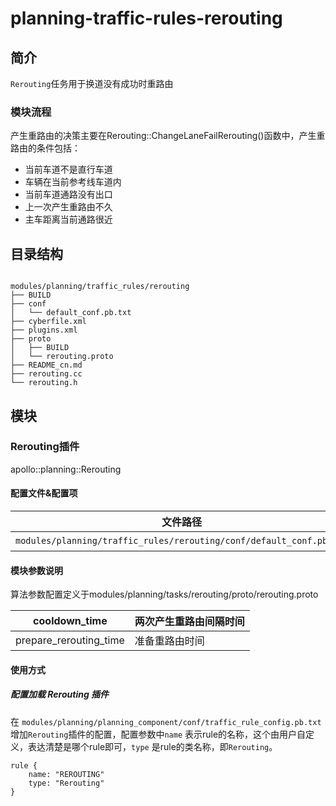 planning-traffic-rules-rerouting
============

## 简介

`Rerouting`任务用于换道没有成功时重路由
### 模块流程
产生重路由的决策主要在Rerouting::ChangeLaneFailRerouting()函数中，产生重路由的条件包括：
- 当前车道不是直行车道
- 车辆在当前参考线车道内
- 当前车道通路没有出口
- 上一次产生重路由不久
- 主车距离当前通路很近
## 目录结构

```shell

modules/planning/traffic_rules/rerouting
├── BUILD
├── conf
│   └── default_conf.pb.txt
├── cyberfile.xml
├── plugins.xml
├── proto
│   ├── BUILD
│   └── rerouting.proto
├── README_cn.md
├── rerouting.cc
└── rerouting.h

```

## 模块

### Rerouting插件

apollo::planning::Rerouting

#### 配置文件&配置项
| 文件路径 | 类型/结构 | <div style="width: 300pt">说明</div> |
| ---- | ---- | ---- |
| `modules/planning/traffic_rules/rerouting/conf/default_conf.pb.txt` | apollo::planning::ReroutingConfig | Rerouting的默认配置文件 |

#### 模块参数说明

算法参数配置定义于modules/planning/tasks/rerouting/proto/rerouting.proto

| cooldown_time | 两次产生重路由间隔时间     |
| ------------------------------- | ---------------------- |
| prepare_rerouting_time  | 准备重路由时间         |

#### 使用方式

##### 配置加载 Rerouting 插件

在 `modules/planning/planning_component/conf/traffic_rule_config.pb.txt` 增加`Rerouting`插件的配置，配置参数中`name` 表示rule的名称，这个由用户自定义，表达清楚是哪个rule即可，`type` 是rule的类名称，即`Rerouting`。

```
rule {
    name: "REROUTING"
    type: "Rerouting"
}
```
        
